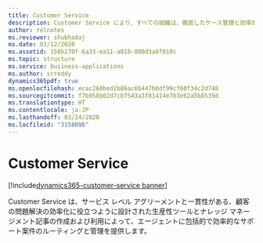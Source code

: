 ```yaml
---
title: Customer Service
description: Customer Service により、すべての組織は、徹底したケース管理と効率的な問題解決を保証する専用ツールを使用して、最高のカスタマー エクスペリエンスと結果を提供できます。
author: relnotes
ms.reviewer: shubhadaj
ms.date: 03/12/2020
ms.assetid: 158b270f-6a33-ea11-a810-000d3a8f010c
ms.topic: structure
ms.service: business-applications
ms.author: srreddy
dynamics365pdf: true
ms.openlocfilehash: ecac260bed2b86ac6b447b6df99cf60f34c2d748
ms.sourcegitcommit: f7b958b02d7cb7543a3f81414e7b3e62a5b8539d
ms.translationtype: HT
ms.contentlocale: ja-JP
ms.lasthandoff: 03/24/2020
ms.locfileid: "3158096"
---
```

# <a name="customer-service"></a>Customer Service

[!include[dynamics365-customer-service banner](../includes/dynamics365-customer-service.md)]

<!--structure start-->
Customer Service は、サービス レベル アグリーメントと一貫性がある、顧客の問題解決の効率化に役立つように設計された生産性ツールとナレッジ マネージメント記事の作成および利用によって、エージェントに包括的で効率的なサポート案件のルーティングと管理を提供します。
<!--structure end-->



